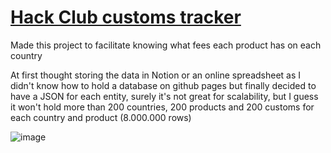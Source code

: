 # [Hack Club customs tracker](https://mrdarip.github.io/Hack-Club-customs-tracker/)

Made this project to facilitate knowing what fees each product has on each country

At first thought storing the data in Notion or an online spreadsheet as I didn't know how to hold a database on github pages but finally decided to have a JSON for each entity, surely it's not great for scalability, but I guess it won't hold more than 200 countries, 200 products and 200 customs for each country and product (8.000.000 rows)

![image](https://github.com/user-attachments/assets/d82bc455-d891-409f-9f31-9dcefd8acb2a)
